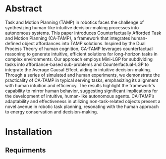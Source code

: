 # Abstract
Task and Motion Planning (TAMP) in robotics faces the challenge of synthesizing human-like intuitive decision-making processes into autonomous systems. This paper introduces Counterfactually Afforded Task and Motion Planning (CA-TAMP), a framework that integrates human-defined object affordances into TAMP solutions. Inspired by the Dual Process Theory of human cognition, CA-TAMP leverages counterfactual reasoning to generate intuitive, efficient solutions for long-horizon tasks in complex environments. Our approach employs Mini-LGP for subdividing tasks into affordance-based sub-problems and Counterfactual-LGP to integrate the Average Causal Effect, aiding in intuitive decision-making. Through a series of simulated and human experiments, we demonstrate the practicality of CA-TAMP in typical serving tasks, emphasizing its alignment with human intuition and efficiency. The results highlight the framework's capability to mirror human behavior, suggesting significant implications for the development of intuitive, human-like autonomous agents. CA-TAMP’s adaptability and effectiveness in utilizing non-task-related objects present a novel avenue in robotic task planning, resonating with the human approach to energy conservation and decision-making.
# Installation
## Requirments
